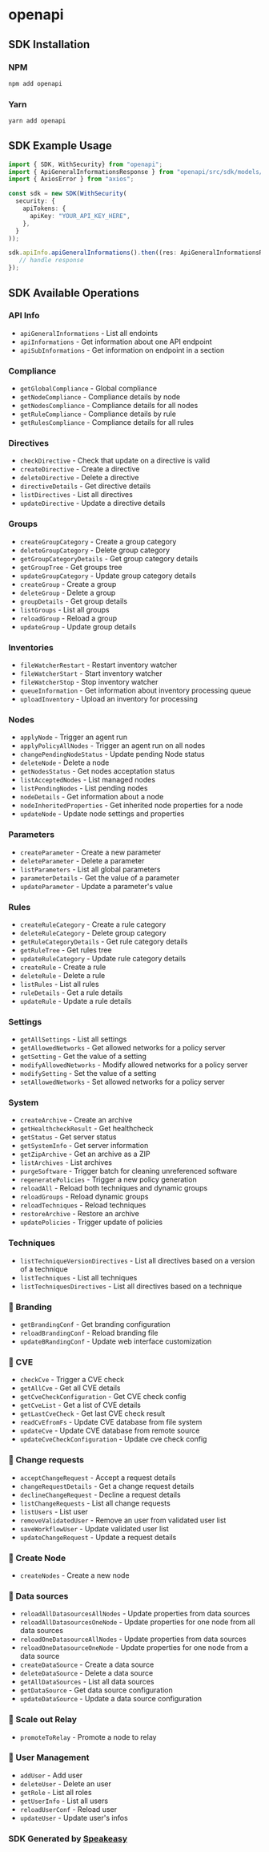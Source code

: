 # openapi

<!-- Start SDK Installation -->
## SDK Installation

### NPM

```bash
npm add openapi
```

### Yarn

```bash
yarn add openapi
```
<!-- End SDK Installation -->

<!-- Start SDK Example Usage -->
## SDK Example Usage

```typescript
import { SDK, WithSecurity} from "openapi";
import { ApiGeneralInformationsResponse } from "openapi/src/sdk/models/operations";
import { AxiosError } from "axios";

const sdk = new SDK(WithSecurity(
  security: {
    apiTokens: {
      apiKey: "YOUR_API_KEY_HERE",
    },
  }
));

sdk.apiInfo.apiGeneralInformations().then((res: ApiGeneralInformationsResponse | AxiosError) => {
   // handle response
});
```
<!-- End SDK Example Usage -->

<!-- Start SDK Available Operations -->
## SDK Available Operations

### API Info

* `apiGeneralInformations` - List all endoints
* `apiInformations` - Get information about one API endpoint
* `apiSubInformations` - Get information on endpoint in a section

### Compliance

* `getGlobalCompliance` - Global compliance
* `getNodeCompliance` - Compliance details by node
* `getNodesCompliance` - Compliance details for all nodes
* `getRuleCompliance` - Compliance details by rule
* `getRulesCompliance` - Compliance details for all rules

### Directives

* `checkDirective` - Check that update on a directive is valid
* `createDirective` - Create a directive
* `deleteDirective` - Delete a directive
* `directiveDetails` - Get directive details
* `listDirectives` - List all directives
* `updateDirective` - Update a directive details

### Groups

* `createGroupCategory` - Create a group category
* `deleteGroupCategory` - Delete group category
* `getGroupCategoryDetails` - Get group category details
* `getGroupTree` - Get groups tree
* `updateGroupCategory` - Update group category details
* `createGroup` - Create a group
* `deleteGroup` - Delete a group
* `groupDetails` - Get group details
* `listGroups` - List all groups
* `reloadGroup` - Reload a group
* `updateGroup` - Update group details

### Inventories

* `fileWatcherRestart` - Restart inventory watcher
* `fileWatcherStart` - Start inventory watcher
* `fileWatcherStop` - Stop inventory watcher
* `queueInformation` - Get information about inventory processing queue
* `uploadInventory` - Upload an inventory for processing

### Nodes

* `applyNode` - Trigger an agent run
* `applyPolicyAllNodes` - Trigger an agent run on all nodes
* `changePendingNodeStatus` - Update pending Node status
* `deleteNode` - Delete a node
* `getNodesStatus` - Get nodes acceptation status
* `listAcceptedNodes` - List managed nodes
* `listPendingNodes` - List pending nodes
* `nodeDetails` - Get information about a node
* `nodeInheritedProperties` - Get inherited node properties for a node
* `updateNode` - Update node settings and properties

### Parameters

* `createParameter` - Create a new parameter
* `deleteParameter` - Delete a parameter
* `listParameters` - List all global parameters
* `parameterDetails` - Get the value of a parameter
* `updateParameter` - Update a parameter's value

### Rules

* `createRuleCategory` - Create a rule category
* `deleteRuleCategory` - Delete group category
* `getRuleCategoryDetails` - Get rule category details
* `getRuleTree` - Get rules tree
* `updateRuleCategory` - Update rule category details
* `createRule` - Create a rule
* `deleteRule` - Delete a rule
* `listRules` - List all rules
* `ruleDetails` - Get a rule details
* `updateRule` - Update a rule details

### Settings

* `getAllSettings` - List all settings
* `getAllowedNetworks` - Get allowed networks for a policy server
* `getSetting` - Get the value of a setting
* `modifyAllowedNetworks` - Modify allowed networks for a policy server
* `modifySetting` - Set the value of a setting
* `setAllowedNetworks` - Set allowed networks for a policy server

### System

* `createArchive` - Create an archive
* `getHealthcheckResult` - Get healthcheck
* `getStatus` - Get server status
* `getSystemInfo` - Get server information
* `getZipArchive` - Get an archive as a ZIP
* `listArchives` - List archives
* `purgeSoftware` - Trigger batch for cleaning unreferenced software
* `regeneratePolicies` - Trigger a new policy generation
* `reloadAll` - Reload both techniques and dynamic groups
* `reloadGroups` - Reload dynamic groups
* `reloadTechniques` - Reload techniques
* `restoreArchive` - Restore an archive
* `updatePolicies` - Trigger update of policies

### Techniques

* `listTechniqueVersionDirectives` - List all directives based on a version of a technique
* `listTechniques` - List all techniques
* `listTechniquesDirectives` - List all directives based on a technique

### 🧩 Branding

* `getBrandingConf` - Get branding configuration
* `reloadBrandingConf` - Reload branding file
* `updateBRandingConf` - Update web interface customization

### 🧩 CVE

* `checkCve` - Trigger a CVE check
* `getAllCve` - Get all CVE details
* `getCveCheckConfiguration` - Get CVE check config
* `getCveList` - Get a list of CVE details
* `getLastCveCheck` - Get last CVE check result
* `readCvEfromFs` - Update CVE database from file system
* `updateCve` - Update CVE database from remote source
* `updateCveCheckConfiguration` - Update cve check config

### 🧩 Change requests

* `acceptChangeRequest` - Accept a request details
* `changeRequestDetails` - Get a change request details
* `declineChangeRequest` - Decline a request details
* `listChangeRequests` - List all change requests
* `listUsers` - List user
* `removeValidatedUser` - Remove an user from validated user list
* `saveWorkflowUser` - Update validated user list
* `updateChangeRequest` - Update a request details

### 🧩 Create Node

* `createNodes` - Create a new node

### 🧩 Data sources

* `reloadAllDatasourcesAllNodes` - Update properties from data sources
* `reloadAllDatasourcesOneNode` - Update properties for one node from all data sources
* `reloadOneDatasourceAllNodes` - Update properties from data sources
* `reloadOneDatasourceOneNode` - Update properties for one node from a data source
* `createDataSource` - Create a data source
* `deleteDataSource` - Delete a data source
* `getAllDataSources` - List all data sources
* `getDataSource` - Get data source configuration
* `updateDataSource` - Update a data source configuration

### 🧩 Scale out Relay

* `promoteToRelay` - Promote a node to relay

### 🧩 User Management

* `addUser` - Add user
* `deleteUser` - Delete an user
* `getRole` - List all roles
* `getUserInfo` - List all users
* `reloadUserConf` - Reload user
* `updateUser` - Update user's infos

<!-- End SDK Available Operations -->

### SDK Generated by [Speakeasy](https://docs.speakeasyapi.dev/docs/using-speakeasy/client-sdks)
